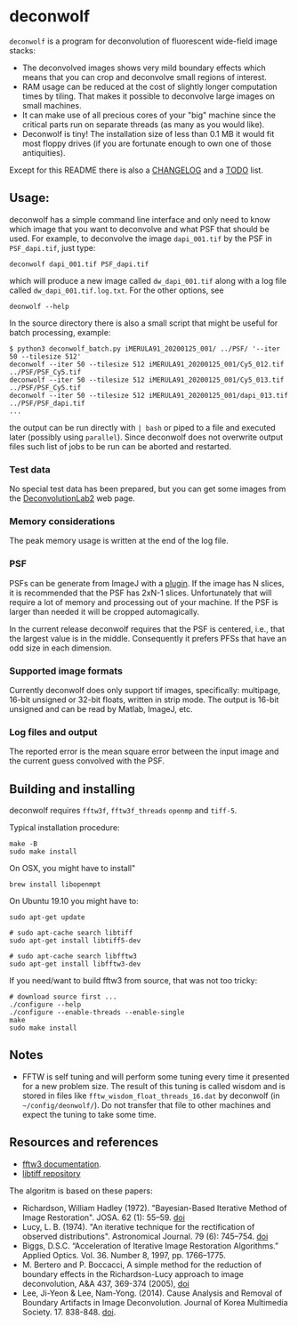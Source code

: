 # deconwolf

`deconwolf` is a program for deconvolution of fluorescent wide-field image stacks:
 - The deconvolved images shows very mild boundary effects which means that you can crop and deconvolve small regions of interest.
 - RAM usage can be reduced at the cost of slightly longer computation times by tiling. That makes it possible to deconvolve large images on small machines.
 - It can make use of all precious cores of your "big" machine since the critical parts run on separate threads (as many as you would like).
 - Deconwolf is tiny! The installation size of less than 0.1 MB it would fit most floppy drives (if you are fortunate enough to own one of those antiquities).

Except for this README there is also a [CHANGELOG](CHANGELOG.md) and a [TODO](TODO.md) list.

## Usage:
deconwolf has a simple command line interface and only need to know which image that you want to deconvolve and what PSF that should be used. For example, to deconvolve the image `dapi_001.tif` by the PSF in `PSF_dapi.tif`, just type:
```
deconwolf dapi_001.tif PSF_dapi.tif
```
which will produce a new image called `dw_dapi_001.tif` along with a log file called `dw_dapi_001.tif.log.txt`. For the other options, see
```
deonwolf --help
```

In the source directory there is also a small script that might be useful for batch processing, example:
```
$ python3 deconwolf_batch.py iMERULA91_20200125_001/ ../PSF/ '--iter 50 --tilesize 512'
deconwolf --iter 50 --tilesize 512 iMERULA91_20200125_001/Cy5_012.tif ../PSF/PSF_Cy5.tif
deconwolf --iter 50 --tilesize 512 iMERULA91_20200125_001/Cy5_013.tif ../PSF/PSF_Cy5.tif
deconwolf --iter 50 --tilesize 512 iMERULA91_20200125_001/dapi_013.tif ../PSF/PSF_dapi.tif
...
```
the output can be run directly with `| bash` or piped to a file and executed later (possibly using `parallel`). Since deconwolf does not overwrite output files such list of jobs to be run can be aborted and restarted.

### Test data
No special test data has been prepared, but you can get some images from the [DeconvolutionLab2](http://bigwww.epfl.ch/deconvolution/deconvolutionlab2/) web page.

### Memory considerations
The peak memory usage is written at the end of the log file.

### PSF
PSFs can be generate from ImageJ with a [plugin](http://bigwww.epfl.ch/algorithms/psfgenerator/). If the image has N slices, it is recommended that the PSF has 2xN-1 slices. Unfortunately that will require a lot of memory and processing out of your machine. If the PSF is larger than needed it will be cropped automagically.

In the current release deconwolf requires that the PSF is centered, i.e., that the largest value is in the middle. Consequently it prefers PFSs that have an odd size in each dimension.

### Supported image formats
Currently deconwolf does only support tif images, specifically: multipage, 16-bit unsigned or 32-bit floats, written in strip mode. The output is 16-bit unsigned and can be read by Matlab, ImageJ, etc.

### Log files and output
The reported error is the mean square error between the input image and the current guess convolved with the PSF.

## Building and installing
deconwolf requires `fftw3f`, `fftw3f_threads` `openmp` and `tiff-5`.

Typical installation procedure:
```
make -B
sudo make install
```

On OSX, you might have to install"
```
brew install libopenmpt
```

On Ubuntu 19.10 you might have to:
```
sudo apt-get update

# sudo apt-cache search libtiff 
sudo apt-get install libtiff5-dev

# sudo apt-cache search libfftw3
sudo apt-get install libfftw3-dev
```

If you need/want to build fftw3 from source, that was not too tricky:
```
# download source first ...
./configure --help
./configure --enable-threads --enable-single
make
sudo make install
```

## Notes
 * FFTW is self tuning and will perform some tuning every time it presented for a new problem size. The result of this tuning is called wisdom and is stored in files like `fftw_wisdom_float_threads_16.dat` by deconwolf (in `~/config/deonwolf/`). Do not transfer that file to other machines and expect the tuning to take some time.


## Resources and references
 * [fftw3 documentation](http://www.fftw.org/fftw3_doc/).
 * [libtiff repository](https://gitlab.com/libtiff/libtiff)

The algoritm is based on these papers:

 * Richardson, William Hadley (1972). "Bayesian-Based Iterative Method of Image Restoration". JOSA. 62 (1): 55–59. [doi](https://doi.org/10.1364/JOSA.62.000055)
 * Lucy, L. B. (1974). "An iterative technique for the rectification of observed distributions". Astronomical Journal. 79 (6): 745–754. [doi](https://doi.org/10.1086%2F111605)
 * Biggs, D.S.C. “Acceleration of Iterative Image Restoration Algorithms.” Applied Optics. Vol. 36. Number 8, 1997, pp. 1766–1775. 
 * M. Bertero and P. Boccacci, A simple method for the reduction of boundary effects in the Richardson-Lucy approach to image deconvolution, 
A&A 437, 369-374 (2005), [doi](https://doi.org/10.1051/0004-6361:20052717)
 * Lee, Ji-Yeon & Lee, Nam-Yong. (2014). Cause Analysis and Removal of Boundary Artifacts in Image Deconvolution. Journal of Korea Multimedia Society. 17. 838-848. [doi](https://doi.org/10.9717/kmms.2014.17.7.838).

